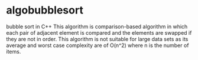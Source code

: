 # algobubblesort
bubble sort in C++
This algorithm is comparison-based algorithm in which each pair of adjacent element is compared and the elements
are swapped if they are not in order.
This algorithm is not suitable for large data sets as its average and worst case complexity are of O(n^2) where n is the number of items.
